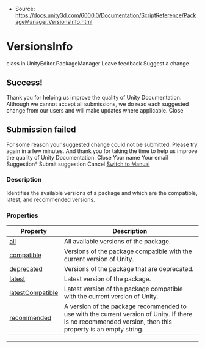 * Source: https://docs.unity3d.com/6000.0/Documentation/ScriptReference/PackageManager.VersionsInfo.html

# VersionsInfo
class in UnityEditor.PackageManager
Leave feedback
Suggest a change
## Success!
Thank you for helping us improve the quality of Unity Documentation. Although we cannot accept all submissions, we do read each suggested change from our users and will make updates where applicable.
Close
## Submission failed
For some reason your suggested change could not be submitted. Please <a>try again</a> in a few minutes. And thank you for taking the time to help us improve the quality of Unity Documentation.
Close
Your name Your email Suggestion* Submit suggestion
Cancel
[Switch to Manual](https://docs.unity3d.com/6000.0/Documentation/Manual/class-PackageManager.html "Go to PackageManager Component in the Manual")
### Description
Identifies the available versions of a package and which are the compatible, latest, and recommended versions.
### Properties
Property | Description  
---|---  
[all](https://docs.unity3d.com/6000.0/Documentation/ScriptReference/PackageManager.VersionsInfo-all.html) | All available versions of the package.  
[compatible](https://docs.unity3d.com/6000.0/Documentation/ScriptReference/PackageManager.VersionsInfo-compatible.html) | Versions of the package compatible with the current version of Unity.  
[deprecated](https://docs.unity3d.com/6000.0/Documentation/ScriptReference/PackageManager.VersionsInfo-deprecated.html) | Versions of the package that are deprecated.  
[latest](https://docs.unity3d.com/6000.0/Documentation/ScriptReference/PackageManager.VersionsInfo-latest.html) | Latest version of the package.  
[latestCompatible](https://docs.unity3d.com/6000.0/Documentation/ScriptReference/PackageManager.VersionsInfo-latestCompatible.html) | Latest version of the package compatible with the current version of Unity.  
[recommended](https://docs.unity3d.com/6000.0/Documentation/ScriptReference/PackageManager.VersionsInfo-recommended.html) | A version of the package recommended to use with the current version of Unity. If there is no recommended version, then this property is an empty string.  
* * *
